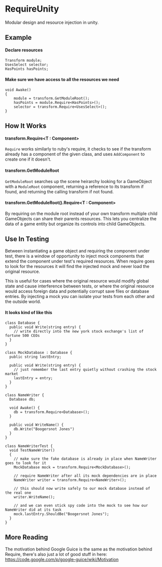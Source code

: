 RequireUnity
============

Modular design and resource injection in unity.

Example
-------

#### Declare resources

    Transform module;
    UsesSelect selector;
    HasPoints hasPoints;

#### Make sure we have access to all the resources we need

    void Awake()
    {
        module = transform.GetModuleRoot();
        hasPoints = module.Require<HasPoints>();
        selector = transform.Require<UsesSelect>();
    }
    
How It Works
------------

#### transform.Require&lt;T : Component&gt;

`Require` works similarly to ruby's require, it checks to see if the transform already has a component of the given class, and uses `AddComponent` to create one if it doesn't.

#### transform.GetModuleRoot

`GetModuleRoot` searches up the scene heirarchy looking for a GameObject with a `ModuleRoot` component, returning a reference to its transform if found, and returning the calling transform if not found.

#### transform.GetModuleRoot().Require&lt;T : Component&gt;

By requiring on the module root instead of your own transform multiple child GameObjects can share their parents resources. This lets you centralize the data of a game entity but organize its controls into child GameObjects.

Use In Testing
--------------

Between instantiating a game object and requiring the component under test, there is a window of opportunity to inject mock components that extend the component under test's required resources. When require goes to look for the resources it will find the injected mock and never load the original resource.

This is useful for cases where the original resource would modify global state and cause interference between tests, or where the original resource would access foreign data and potentially corrupt save files or database entries. By injecting a mock you can isolate your tests from each other and the outside world.

#### It looks kind of like this

    class Database {
      public void Write(string entry) {
        // write directly into the new york stock exchange's list of fortune 500 CEOs
      }
    }

    class MockDatabase : Database {
      public string lastEntry;
      
      public void Write(string entry) {
        // just remember the last entry quietly without crashing the stock market
        lastEntry = entry;
      }
    }
    
    class NameWriter {
      Database db;
      
      void Awake() {
        db = transform.Require<Database>();
      }
      
      public void WriteName() {
        db.Write("Boogersnot Jones")
      }
    }

    class NameWriterTest {
      void TestNameWriter()
      {
        // make sure the fake database is already in place when NameWriter goes to look for it
        MockDatabase mock = transform.Require<MockDatabase>();
        
        // require NameWriter after all its mock dependencies are in place
        NameWriter writer = transform.Require<NameWriter>();
        
        // this should now write safely to our mock database instead of the real one
        writer.WriteName();
        
        // and we can even stick spy code into the mock to see how our NameWriter did at its task
        mock.lastEntry.ShouldBe("Boogersnot Jones");
      }
    }

More Reading
------------

The motivation behind Google Guice is the same as the motivation behind Require, there's also just a lot of good stuff in here: https://code.google.com/p/google-guice/wiki/Motivation

